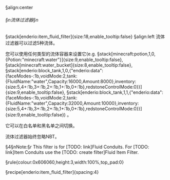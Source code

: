 §align:center
###### §n流体过滤器§n
§stack[enderio:item_fluid_filter]{size:18,enable_tooltip:false} 
§align:left
流体过滤器可以过滤5种流体。

您可以使用任何类型的流体容器来设置它(e.g. §stack[minecraft:potion,1,0,{Potion:"minecraft:water"}]{size:9,enable_tooltip:false}, §stack[minecraft:water_bucket]{size:8,enable_tooltip:false}, §stack[enderio:block_tank,1,0,{"enderio:data":{faceModes-:1b,voidMode:2,tank:{FluidName:"water",Capacity:16000,Amount:8000},inventory:{size:5,4+:1b,3+:1b,2+:1b,1+:1b,0+:1b},redstoneControlMode:0}}]{size:9,enable_tooltip:false}, §stack[enderio:block_tank,1,1,{"enderio:data":{faceModes-:1b,voidMode:2,tank:{FluidName:"water",Capacity:32000,Amount:10000},inventory:{size:5,4+:1b,3+:1b,2+:1b,1+:1b,0+:1b},redstoneControlMode:0}}]{size:9,enable_tooltip:false}) 。

它可以在白名单和黑名单之间切换。

流体过滤器始终忽略NBT。

§4§nNote:§r This filter is for [TODO: link]Fluid Conduits. For  [TODO: link]Item Conduits use the  [TODO: create filter]Fluid Item Filter.

§rule{colour:0x606060,height:3,width:100%,top_pad:0}

§recipe[enderio:item_fluid_filter]{spacing:4}